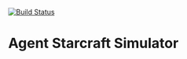 [![Build Status](https://travis-ci.com/Bytekeeper/ass.svg?branch=master)](https://travis-ci.com/Bytekeeper/ass)

# Agent Starcraft Simulator

